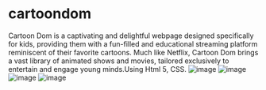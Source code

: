 # cartoondom
Cartoon Dom is a captivating and delightful webpage designed specifically for kids, providing them with a fun-filled and educational streaming platform reminiscent of their favorite cartoons. Much like Netflix, Cartoon Dom brings a vast library of animated shows and movies, tailored exclusively to entertain and engage young minds.Using Html 5,
CSS.
![image](https://github.com/pragatipusadkar18/cartoondom/assets/130049905/c9500ec5-c85c-41d5-b363-07f9c2578821)
![image](https://github.com/pragatipusadkar18/cartoondom/assets/130049905/f2951c98-1f0c-403e-97cd-8d2e7aaca399)
![image](https://github.com/pragatipusadkar18/cartoondom/assets/130049905/3c0e8268-ddcb-418d-ab0b-24e98dd32215)
![image](https://github.com/pragatipusadkar18/cartoondom/assets/130049905/96cf7ec5-1fd8-4ecb-a4be-98a98bc4e300)
